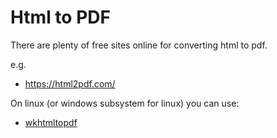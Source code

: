 # Html to PDF

There are plenty of free sites online for converting html to pdf.

e.g. 

* <https://html2pdf.com/>

On linux (or windows subsystem for linux) you can use:

* [wkhtmltopdf](/linux/wkhtmltopdf.md)


